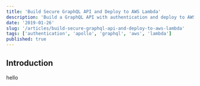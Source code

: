 ```yaml
---
title: 'Build Secure GraphQL API and Deploy to AWS Lambda'
description: 'Build a GraphQL API with authentication and deploy to AWS Lambda 🚀'
date: '2019-01-26'
slug: '/articles/build-secure-graphql-api-and-deploy-to-aws-lambda'
tags: ['authentication', 'apollo', 'graphql', 'aws', 'lambda']
published: true
---
```


## Introduction

hello
